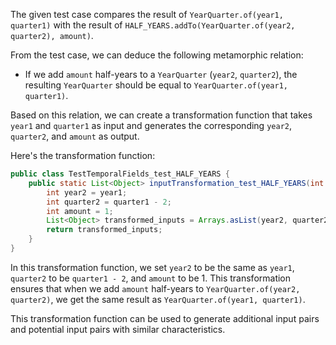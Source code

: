 The given test case compares the result of `YearQuarter.of(year1, quarter1)` with the result of `HALF_YEARS.addTo(YearQuarter.of(year2, quarter2), amount)`. 

From the test case, we can deduce the following metamorphic relation:

- If we add `amount` half-years to a `YearQuarter` (`year2`, `quarter2`), the resulting `YearQuarter` should be equal to `YearQuarter.of(year1, quarter1)`.

Based on this relation, we can create a transformation function that takes `year1` and `quarter1` as input and generates the corresponding `year2`, `quarter2`, and `amount` as output.

Here's the transformation function:

```java
public class TestTemporalFields_test_HALF_YEARS {
    public static List<Object> inputTransformation_test_HALF_YEARS(int year1, int quarter1)  {
        int year2 = year1;
        int quarter2 = quarter1 - 2;
        int amount = 1;
        List<Object> transformed_inputs = Arrays.asList(year2, quarter2, amount);
        return transformed_inputs;
    }
}
```

In this transformation function, we set `year2` to be the same as `year1`, `quarter2` to be `quarter1 - 2`, and `amount` to be 1. This transformation ensures that when we add `amount` half-years to `YearQuarter.of(year2, quarter2)`, we get the same result as `YearQuarter.of(year1, quarter1)`.

This transformation function can be used to generate additional input pairs and potential input pairs with similar characteristics.